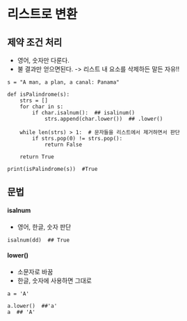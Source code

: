 # 리스트로 변환

## 제약 조건 처리

* 영어, 숫자만 다룬다.
* 불 결과만 얻으면된다. -> 리스트 내 요소를 삭제하든 말든 자유!!

~~~
s = "A man, a plan, a canal: Panama"

def isPalindrome(s):
    strs = []
    for char in s:
        if char.isalnum():  ## isalinum()
            strs.append(char.lower())  ## .lower()

    while len(strs) > 1:  # 문자들을 리스트에서 제거하면서 판단
        if strs.pop(0) != strs.pop():
            return False

    return True

print(isPalindrome(s))  #True
~~~

## 문법

#### isalnum

* 영어, 한글, 숫자 판단 
~~~
isalnum(dd)  ## True
~~~

#### lower()

* 소문자로 바꿈
* 한글, 숫자에 사용하면 그대로

~~~
a = 'A'

a.lower()  ##'a'
a  ## 'A'
~~~